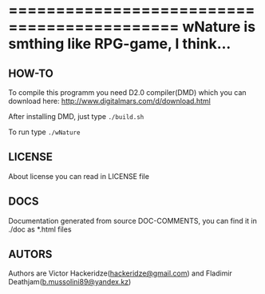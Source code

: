 ============================================
wNature is smthing like RPG-game, I think...
============================================

HOW-TO
------

To compile this programm you need D2.0 compiler(DMD) which you can download here: http://www.digitalmars.com/d/download.html

After installing DMD, just type
    `./build.sh`

To run type
    `./wNature`

LICENSE
-------

About license you can read in LICENSE file


DOCS
----

Documentation generated from source DOC-COMMENTS, you can find it in ./doc as *.html files


AUTORS
------

Authors are Victor Hackeridze(hackeridze@gmail.com) and Fladimir Deathjam(b.mussolini89@yandex.kz)
